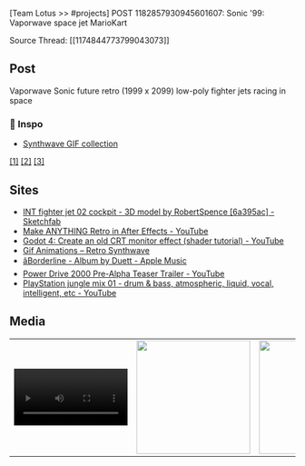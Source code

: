 [Team Lotus >> #projects] POST 1182857930945601607: Sonic '99: Vaporwave space jet MarioKart 

Source Thread: [[1174844773799043073]]

## Post
Vaporwave Sonic future retro (1999 x 2099) low-poly fighter jets racing in space

### 🎨  Inspo
- [Synthwave GIF collection](<https://www.retro-synthwave.com/albums/gif-animations>)

[[1]](https://music.apple.com/us/album/borderline/1557982301) [[2]](https://www.youtube.com/watch?v=r1LU0NGCVHQ) [[3]](https://www.youtube.com/watch?v=Do5_wU9X1pc&list=TLPQMTQxMjIwMjPgt_q9iifZ9Q&index=2)

## Sites
- [INT fighter jet 02 cockpit - 3D model by RobertSpence [6a395ac] - Sketchfab](https://sketchfab.com/3d-models/int-fighter-jet-02-cockpit-6a395acef03a417a90019e379816750d)
- [Make ANYTHING Retro in After Effects - YouTube](https://www.youtube.com/watch?v=hXtRc84o-WU)
- [Godot 4: Create an old CRT monitor effect (shader tutorial) - YouTube](https://www.youtube.com/watch?v=Y-nlehcp6Ws)
- [Gif Animations – Retro Synthwave](https://www.retro-synthwave.com/albums/gif-animations)
- [âBorderline - Album by Duett - Apple Music](https://music.apple.com/us/album/borderline/1557982301)
- [Power Drive 2000 Pre-Alpha Teaser Trailer - YouTube](https://www.youtube.com/watch?v=r1LU0NGCVHQ)
- [PlayStation jungle mix 01 - drum & bass, atmospheric, liquid, vocal, intelligent, etc - YouTube](https://www.youtube.com/watch?v=Do5_wU9X1pc&list=TLPQMTQxMjIwMjPgt_q9iifZ9Q&index=2)


## Media
<table>
<tr>
<td><video src="https://cdn.discordapp.com/attachments/1182857930945601607/1190205368698150952/Duett_-_Seychelles.mp4?ex=65a0f420&is=658e7f20&hm=a9b9bf4916fc83f98f9c7025c6a686b68928193a56fe457646d682661d645af7&" width="200" controls>                         </video></td>
<td><img src="https://cdn.discordapp.com/attachments/1182857930945601607/1183661096796704811/f419a21f451f98cb335ee1ca245a4a3b.gif?ex=659b9a4c&is=6589254c&hm=c7f0bb1deb4313d01cfacb42494839b063ec5a4f44b6c32ce27a750567793c74&" width="200"/></td>
<td><img src="https://cdn.discordapp.com/attachments/1182857930945601607/1183661098172424222/463524-digital-art-vaporwave-space.png?ex=659b9a4d&is=6589254d&hm=e971fbc9dddc67d38dfd5cb6b38e3649b863a028f1b98608b9e05c48b509d8f0&" width="200"/></td>
</tr>
</table>
